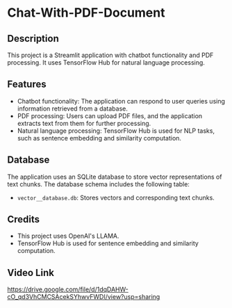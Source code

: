 # Chat-With-PDF-Document

## Description

This project is a Streamlit application with chatbot functionality and PDF processing. It uses TensorFlow Hub for natural language processing.

## Features

- Chatbot functionality: The application can respond to user queries using information retrieved from a database.
- PDF processing: Users can upload PDF files, and the application extracts text from them for further processing.
- Natural language processing: TensorFlow Hub is used for NLP tasks, such as sentence embedding and similarity computation.

## Database

The application uses an SQLite database to store vector representations of text chunks. The database schema includes the following table:

- `vector__database.db`: Stores vectors and corresponding text chunks.

## Credits

- This project uses OpenAI's LLAMA.
- TensorFlow Hub is used for sentence embedding and similarity computation.

## Video Link
https://drive.google.com/file/d/1dqDAHW-cO_qd3VhCMCSAcekSYhwvFWDI/view?usp=sharing
